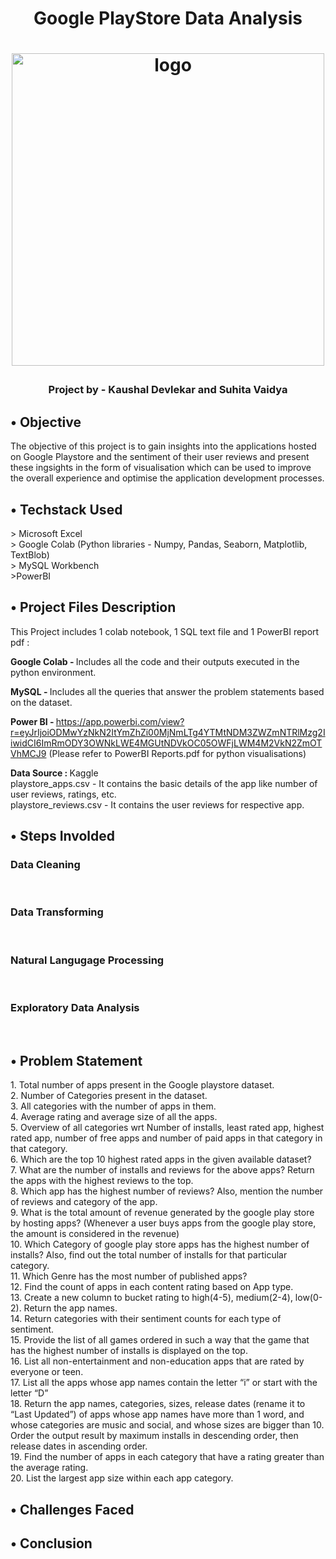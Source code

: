 <h1 align='center'>Google PlayStore Data Analysis<h1>
<p align="center">
    <img width="500" src="images/logo.gif" alt="logo">
  <h3 align='center'>Project by - Kaushal Devlekar and Suhita Vaidya<h3>
</p>
    
<h2>• Objective</h2>
<p>
  The objective of this project is to gain insights into the applications hosted on Google Playstore and the sentiment of their user reviews and present these ingsights in the form of visualisation which can be used to improve the overall experience and optimise the application development processes.
</p>
    

<h2>• Techstack Used</h2>
<p>
  > Microsoft Excel <br>
  > Google Colab (Python libraries - Numpy, Pandas, Seaborn, Matplotlib, TextBlob)<br>
  > MySQL Workbench <br>
  >PowerBI
</p>    

<h2>• Project Files Description</h2>
<p>
This Project includes 1 colab notebook, 1 SQL text file and 1 PowerBI report pdf :
  
<b>Google Colab - </b>Includes all the code and their outputs executed in the python environment.
  
<b>MySQL - </b>Includes all the queries that answer the problem statements based on the dataset.
  
<b>Power BI - </b>https://app.powerbi.com/view?r=eyJrIjoiODMwYzNkN2ItYmZhZi00MjNmLTg4YTMtNDM3ZWZmNTRlMzg2IiwidCI6ImRmODY3OWNkLWE4MGUtNDVkOC05OWFjLWM4M2VkN2ZmOTVhMCJ9 (Please refer to PowerBI Reports.pdf for python visualisations)
  
  
<b>Data Source : </b> Kaggle <br>
playstore_apps.csv - It contains the basic details of the app like number of user reviews, ratings, etc. <br>
playstore_reviews.csv - It contains the user reviews for respective app.
</p>    
    
<h2>• Steps Involded</h2>
<p>
      <h3>Data Cleaning</h3><br>
      <h3>Data Transforming</h3><br>
      <h3>Natural Langugage Processing</h3><br>
      <h3>Exploratory Data Analysis</h3><br>
</p>
      
<h2>• Problem Statement</h2>
<p>
  1. Total number of apps present in the Google playstore dataset. <br>
  2. Number of Categories present in the dataset.<br>
  3. All categories with the number of apps in them.<br>
  4. Average rating and average size of all the apps.<br>
  5. Overview of all categories wrt Number of installs, least rated app, highest rated app, number of free apps and number of paid apps in that category in that category.<br>
  6. Which are the top 10 highest rated apps in the given available dataset?<br>
  7. What are the number of installs and reviews for the above apps? Return the apps with the highest reviews to the top.<br>
  8. Which app has the highest number of reviews? Also, mention the number of reviews and category of the app.<br>
  9. What is the total amount of revenue generated by the google play store by hosting apps? (Whenever a user buys apps  from the google play store, the amount is considered in the revenue)<br>
  10. Which Category of google play store apps has the highest number of installs? Also, find out the total number of installs for that particular category.<br>
  11. Which Genre has the most number of published apps?<br>
  12. Find the count of apps in each content rating based on App type.<br>
  13. Create a new column to bucket rating to high(4-5), medium(2-4), low(0-2). Return the app names.<br>
  14. Return categories with their sentiment counts for each type of sentiment.<br>
  15. Provide the list of all games ordered in such a way that the game that has the highest number of installs is displayed on the top.<br>
  16. List all non-entertainment and non-education apps that are rated by everyone or teen.<br>
  17. List all the apps whose app names contain the letter “i” or start with the letter “D”<br>
  18. Return the app names, categories, sizes, release dates (rename it to “Last Updated”) of apps whose app names have more than 1 word, and whose categories are music and social, and whose sizes are bigger than 10. Order the output result by maximum installs in descending order, then release dates in ascending order.<br>
  19. Find the number of apps in each category that have a rating greater than the average rating.<br>
  20. List the largest app size within each app category.<br>
</p>
      
<h2>• Challenges Faced</h2>
<p>
  
</p>      
      
<h2>• Conclusion</h2>
<p>
  
</p>      
